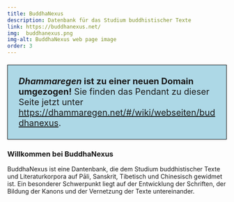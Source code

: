 ```yaml
---
title: BuddhaNexus
description: Datenbank für das Studium buddhistischer Texte
link: https://buddhanexus.net/
img:  buddhanexus.png
img-alt: BuddhaNexus web page image
order: 3
---
```


<p style="padding: 25px;
  border: thin solid black;
  background-color: lightblue;
  padding: 25px;
  font-size: 20px;"
><b><em>Dhammaregen</em> ist zu einer neuen Domain umgezogen!</b> Sie finden das Pendant zu dieser Seite jetzt unter <a href="https://dhammaregen.net/#/wiki/webseiten/buddhanexus">https://dhammaregen.net/#/wiki/webseiten/buddhanexus</a>.
</p>

### Willkommen bei BuddhaNexus
BuddhaNexus ist eine Dantenbank, die dem Studium buddhistischer Texte und Literaturkorpora auf Pāli, Sanskrit, Tibetisch und Chinesisch gewidmet ist. Ein besonderer Schwerpunkt liegt auf der Entwicklung der Schriften, der Bildung der Kanons und der Vernetzung der Texte untereinander.

